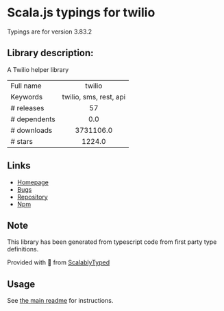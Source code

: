 
# Scala.js typings for twilio

Typings are for version 3.83.2

## Library description:
A Twilio helper library

|                    |                 |
| ------------------ | :-------------: |
| Full name          | twilio |
| Keywords           | twilio, sms, rest, api |
| # releases         | 57 |
| # dependents       | 0.0 |
| # downloads        | 3731106.0 |
| # stars            | 1224.0 |

## Links
- [Homepage](https://github.com/twilio/twilio-node#readme)
- [Bugs](https://github.com/twilio/twilio-node/issues)
- [Repository](https://github.com/twilio/twilio-node)
- [Npm](https://www.npmjs.com/package/twilio)
    


## Note
This library has been generated from typescript code from first party type definitions.

Provided with :purple_heart: from [ScalablyTyped](https://github.com/oyvindberg/ScalablyTyped)

## Usage
See [the main readme](../../readme.md) for instructions.


